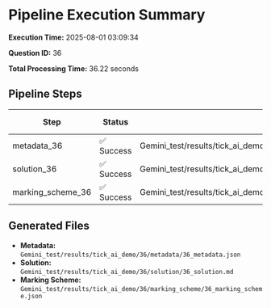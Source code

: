 # Pipeline Execution Summary

**Execution Time:** 2025-08-01 03:09:34

**Question ID:** 36

**Total Processing Time:** 36.22 seconds

## Pipeline Steps

| Step | Status | Output File | Time (s) |
|------|--------|-------------|----------|
| metadata_36 | ✅ Success | Gemini_test/results/tick_ai_demo/36/metadata/36_metadata.json | 7.64 |
| solution_36 | ✅ Success | Gemini_test/results/tick_ai_demo/36/solution/36_solution.md | 17.62 |
| marking_scheme_36 | ✅ Success | Gemini_test/results/tick_ai_demo/36/marking_scheme/36_marking_scheme.json | 10.79 |

## Generated Files

- **Metadata:** `Gemini_test/results/tick_ai_demo/36/metadata/36_metadata.json`
- **Solution:** `Gemini_test/results/tick_ai_demo/36/solution/36_solution.md`
- **Marking Scheme:** `Gemini_test/results/tick_ai_demo/36/marking_scheme/36_marking_scheme.json`

